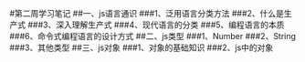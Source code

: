 #第二周学习笔记
##一、js语言通识
###1、泛用语言分类方法
###2、什么是生产式
###3、深入理解生产式
###4、现代语言的分类
###5、编程语言的本质
###6、命令式编程语言的设计方式
##二、js类型
###1、Number
###2、String
###3、其他类型
##三、js对象
###1、对象的基础知识
###2、js中的对象
